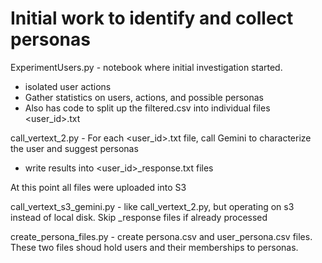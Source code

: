 # Initial work to identify and collect personas

ExperimentUsers.py - notebook where initial investigation started.
  - isolated user actions
  - Gather statistics on users, actions, and possible personas
  - Also has code to split up the filtered.csv into individual files <user_id>.txt

call_vertext_2.py - For each <user_id>.txt file, call Gemini to characterize the user and suggest personas
  - write results into <user_id>_response.txt files

At this point all files were uploaded into S3

call_vertext_s3_gemini.py - like call_vertext_2.py, but operating on s3 instead of local disk.  Skip _response files if already processed

create_persona_files.py - create persona.csv and user_persona.csv files.  These two files shoud hold users and their memberships to personas.
